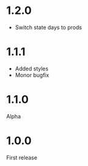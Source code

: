 1.2.0
================================================
- Switch state days to prods

1.1.1
================================================
- Added styles
- Monor bugfix

1.1.0
================================================
Alpha

1.0.0
================================================
First release